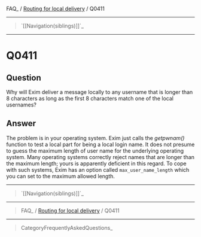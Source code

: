 FAQ\_ / [Routing for local delivery](FAQ/Routing_for_local_delivery) /
Q0411

* * * * *

> \`[[Navigation(siblings)]]\`\_

* * * * *

Q0411
=====

Question
--------

Why will Exim deliver a message locally to any username that is longer
than 8 characters as long as the first 8 characters match one of the
local usernames?

Answer
------

The problem is in your operating system. Exim just calls the
*getpwnam()* function to test a local part for being a local login name.
It does not presume to guess the maximum length of user name for the
underlying operating system. Many operating systems correctly reject
names that are longer than the maximum length; yours is apparently
deficient in this regard. To cope with such systems, Exim has an option
called `max_user_name_length` which you can set to the maximum allowed
length.

* * * * *

> \`[[Navigation(siblings)]]\`\_

* * * * *

> FAQ\_ / [Routing for local delivery](FAQ/Routing_for_local_delivery) /
> Q0411

* * * * *

> CategoryFrequentlyAskedQuestions\_
